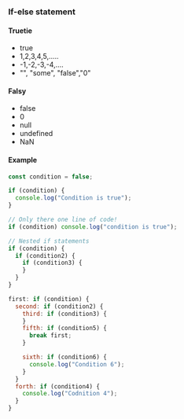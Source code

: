 ### If-else statement

#### Truetie

- true
- 1,2,3,4,5,.....
- -1,-2,-3,-4,....
- "", "some", "false","0"

#### Falsy

- false
- 0
- null
- undefined
- NaN

#### Example

```javascript
const condition = false;

if (condition) {
  console.log("Condition is true");
}

// Only there one line of code!
if (condition) console.log("condition is true");

// Nested if statements
if (condition) {
  if (condition2) {
    if (condition3) {
    }
  }
}

first: if (condition) {
  second: if (condition2) {
    third: if (condition3) {
    }
    fifth: if (condition5) {
      break first;
    }

    sixth: if (condition6) {
      console.log("Condition 6");
    }
  }
  forth: if (condition4) {
    console.log("Codnition 4");
  }
}
```
